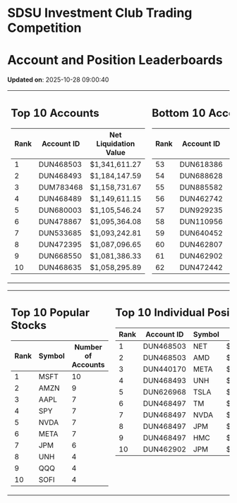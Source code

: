 # SDSU Investment Club Trading Competition 
 # Account and Position Leaderboards

**Updated on**: 2025-10-28 09:00:40

<table><tr><td valign="top">

## Top 10 Accounts
| Rank | Account ID | Net Liquidation Value |
|------|------------|-----------------------|
| 1 | DUN468503 | $1,341,611.27 |
| 2 | DUN468493 | $1,184,147.59 |
| 3 | DUM783468 | $1,158,731.67 |
| 4 | DUN468489 | $1,149,611.15 |
| 5 | DUN680003 | $1,105,546.24 |
| 6 | DUN478867 | $1,095,364.08 |
| 7 | DUN533685 | $1,093,242.81 |
| 8 | DUN472395 | $1,087,096.65 |
| 9 | DUN668550 | $1,081,386.33 |
| 10 | DUN468635 | $1,058,295.89 |

</td><td valign="top">

## Bottom 10 Accounts
| Rank | Account ID | Net Liquidation Value |
|------|------------|-----------------------|
| 53 | DUN618386 | $1,004,705.24 |
| 54 | DUN688628 | $1,004,599.67 |
| 55 | DUN885582 | $1,004,071.66 |
| 56 | DUN462742 | $1,004,038.08 |
| 57 | DUN929235 | $1,003,761.83 |
| 58 | DUN110956 | $1,003,168.85 |
| 59 | DUN640452 | $1,001,191.08 |
| 60 | DUN462807 | $994,505.36 |
| 61 | DUN462902 | $944,091.97 |
| 62 | DUN472442 | $836,692.23 |

</td></tr></table>

<table><tr><td valign="top">

## Top 10 Popular Stocks
| Rank | Symbol | Number of Accounts |
|------|--------|--------------------|
| 1 | MSFT | 10 |
| 2 | AMZN | 9 |
| 3 | AAPL | 7 |
| 4 | SPY | 7 |
| 5 | NVDA | 7 |
| 6 | META | 7 |
| 7 | JPM | 6 |
| 8 | UNH | 4 |
| 9 | QQQ | 4 |
| 10 | SOFI | 4 |

</td><td valign="top">

## Top 10 Individual Positions
| Rank | Account ID | Symbol | Cost | Total Value |
|------|------------|--------|-----------|-------------|
| 1 | DUN468503 | NET | $2,222,350.22 | $2,222,350.22 |
| 2 | DUN468503 | AMD | $484,965.07 | $484,965.07 |
| 3 | DUN440170 | META | $327,344.26 | $327,344.26 |
| 4 | DUN468493 | UNH | $270,005.39 | $270,005.39 |
| 5 | DUN626968 | TSLA | $225,886.51 | $225,886.51 |
| 6 | DUN468497 | TM | $200,005.73 | $200,005.73 |
| 7 | DUN468497 | NVDA | $200,005.30 | $200,005.30 |
| 8 | DUN468497 | JPM | $200,003.26 | $200,003.26 |
| 9 | DUN468497 | HMC | $198,032.60 | $198,032.60 |
| 10 | DUN462902 | JPM | $154,876.44 | $154,876.44 |

</td></tr></table>
